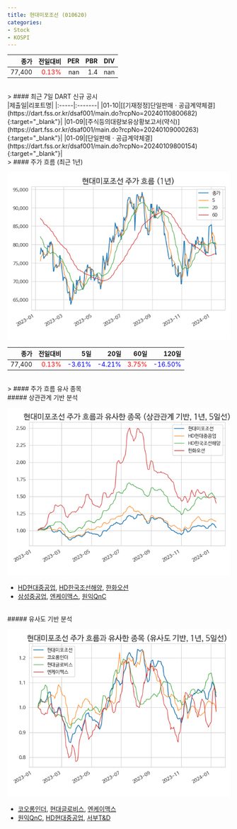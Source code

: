 ```yaml
---
title: 현대미포조선 (010620)
categories:
- Stock
- KOSPI
---
```


|종가|전일대비|PER|PBR|DIV|
|---:|-------:|--:|--:|--:|
|77,400|<span style="color: red">0.13%</span>|nan|1.4|nan|

<!-- more -->

<br>
> #### 최근 7일 DART 신규 공시
<br>
|제출일|리포트명|
|:-----|:-------|
|01-10|[[기재정정]단일판매ㆍ공급계약체결](https://dart.fss.or.kr/dsaf001/main.do?rcpNo=20240110800682){:target="_blank"}|
|01-09|[주식등의대량보유상황보고서(약식)](https://dart.fss.or.kr/dsaf001/main.do?rcpNo=20240109000263){:target="_blank"}|
|01-09|[단일판매ㆍ공급계약체결](https://dart.fss.or.kr/dsaf001/main.do?rcpNo=20240109800154){:target="_blank"}|

<br>
> #### 주가 흐름 (최근 1년)

![010620](/assets/images/stock/010620.png)

|종가|전일대비|5일|20일|60일|120일|
|---:|-------:|--:|---:|---:|----:|
|77,400|<span style="color: red">0.13%</span>|<span style="color: blue">-3.61%</span>|<span style="color: blue">-4.21%</span>|<span style="color: red">3.75%</span>|<span style="color: blue">-16.50%</span>|

<br>
> #### 주가 흐름 유사 종목

<br>
##### 상관관계 기반 분석

![010620](/assets/images/stock/010620_corr.png)
- [HD현대중공업](/329180/), [HD한국조선해양](/009540/), [한화오션](/042660/)
- [삼성중공업](/010140/), [엔케이맥스](/182400/), [원익QnC](/074600/)

<br>
##### 유사도 기반 분석

![010620](/assets/images/stock/010620_sim.png)
- [코오롱인더](/120110/), [현대글로비스](/086280/), [엔케이맥스](/182400/)
- [원익QnC](/074600/), [HD현대중공업](/329180/), [서부T&D](/006730/)